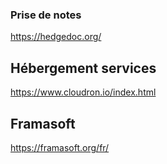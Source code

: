 ### Prise de notes

https://hedgedoc.org/


## Hébergement services

https://www.cloudron.io/index.html


## Framasoft

https://framasoft.org/fr/



